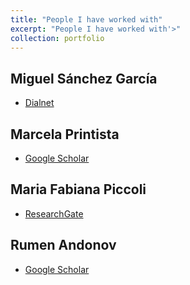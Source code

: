 ```yaml
---
title: "People I have worked with"
excerpt: "People I have worked with'>"
collection: portfolio
---
```


## Miguel Sánchez García

* [Dialnet](https://dialnet.unirioja.es/servlet/autor?codigo=244980)

## Marcela Printista 

* [Google Scholar](https://scholar.google.es/citations?user=P0iSBhMAAAAJ&hl=es)

## Maria Fabiana Piccoli 

* [ResearchGate](https://www.researchgate.net/profile/Fabiana_Piccoli)

## Rumen Andonov

* [Google Scholar](https://scholar.google.es/citations?user=N8kejj8AAAAJ&hl=es)